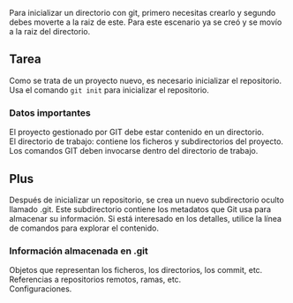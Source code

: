 Para inicializar un directorio con git, primero necesitas crearlo y segundo debes moverte a la raiz de este. Para este escenario ya se creó y se movío a la raiz del directorio.

## Tarea

Como se trata de un proyecto nuevo, es necesario inicializar el repositorio. Usa el comando `git init` para inicializar el repositorio.

### Datos importantes 

El proyecto gestionado por GIT debe estar contenido en un directorio.  
El directorio de trabajo: contiene los ficheros y subdirectorios del proyecto.  
Los comandos GIT deben invocarse dentro del directorio de trabajo.  

## Plus

Después de inicializar un repositorio, se crea un nuevo subdirectorio oculto llamado .git. Este subdirectorio contiene los metadatos que Git usa para almacenar su información. Si está interesado en los detalles, utilice la línea de comandos para explorar el contenido.

### Información almacenada en .git 

Objetos que representan los ficheros, los directorios, los  commit, etc.  
Referencias a repositorios remotos, ramas, etc.  
Configuraciones.

